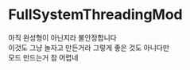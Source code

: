 # FullSystemThreadingMod
아직 완성형이 아닌지라 불안정합니다               
이것도 그냥 놀자고 만든거라 그렇게 좋은 것도 아니다만               
모드 만드는거 참 어렵네